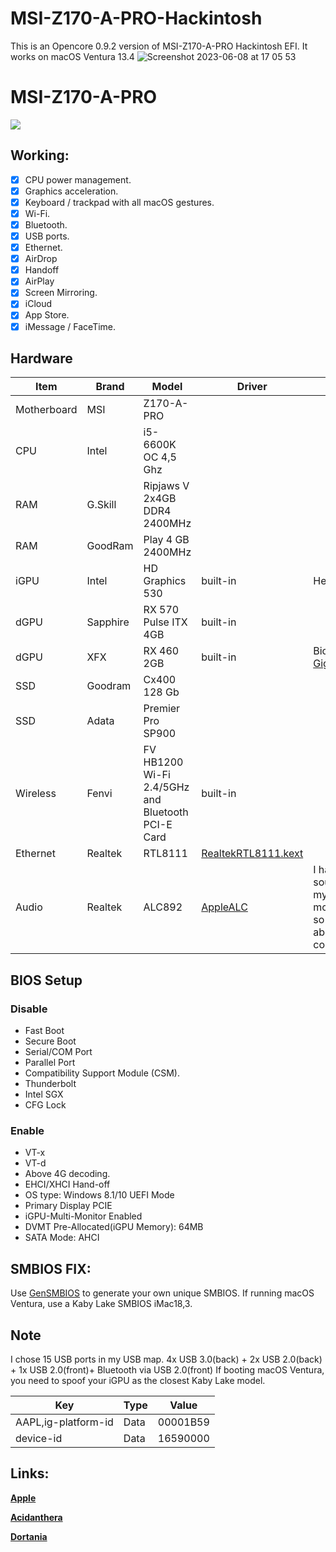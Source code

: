 # MSI-Z170-A-PRO-Hackintosh

This is an Opencore 0.9.2 version of MSI-Z170-A-PRO Hackintosh EFI. It works on macOS Ventura 13.4
![Screenshot 2023-06-08 at 17 05 53](https://github.com/MrBBKJ/MSI-Z170-A-PRO-Hackintosh/assets/76248058/b92d7972-ac57-4ff9-b950-2d88ef0b06b6)

MSI-Z170-A-PRO
=============
[![](https://asset.msi.com/resize/image/global/product/five_pictures1_3571_2015090218004355e6c8cb75bf4.png62405b38c58fe0f07fcef2367d8a9ba1/1024.png)](https://www.msi.com/Motherboard/Z170-A-PRO/Specification "MSI-Z170-A-PRO")

## Working:
- [x] CPU power management.
- [x] Graphics acceleration.
- [x] Keyboard / trackpad with all macOS gestures.
- [x] Wi-Fi.
- [x] Bluetooth.
- [x] USB ports.
- [x] Ethernet.
- [x] AirDrop 
- [x] Handoff
- [x] AirPlay 
- [x] Screen Mirroring.
- [x] iCloud 
- [x] App Store.
- [x] iMessage / FaceTime.

## Hardware
| Item | Brand | Model | Driver | Comment |
|-----|-----|-----|-----|-----|
| Motherboard | MSI | Z170-A-PRO | | | 
| CPU | Intel | i5-6600K OC 4,5 Ghz | | |
| RAM | G.Skill |  Ripjaws V 2x4GB DDR4 2400MHz  | | |
| RAM | GoodRam |  Play 4 GB 2400MHz | | |
| iGPU | Intel | HD Graphics 530 | built-in | Headless mode |
| dGPU | Sapphire | RX 570 Pulse ITX 4GB  | built-in |  |
| dGPU | XFX  | RX 460 2GB | built-in | Bios flash  to [Gigabyte.RX460](https://www.techpowerup.com/vgabios/187609/gigabyte-rx460-2048-160804)   |
| SSD | Goodram |  Cx400 128 Gb  | | |
| SSD | Adata | Premier Pro SP900  | | |
| Wireless | Fenvi | FV HB1200  Wi-Fi 2.4/5GHz and Bluetooth PCI-E Card | built-in |  |
| Ethernet | Realtek | RTL8111 | [RealtekRTL8111.kext](https://github.com/Mieze/RTL8111_driver_for_OS_X/releases) | |
| Audio | Realtek | ALC892 | [AppleALC](https://github.com/acidanthera/AppleALC) | I have a broken sound card on my motherboard, so I'm not sure about the configuration |
## BIOS Setup
### Disable
- Fast Boot
- Secure Boot
- Serial/COM Port
- Parallel Port
- Compatibility Support Module (CSM).
- Thunderbolt
- Intel SGX
- CFG Lock
### Enable
- VT-x
- VT-d
- Above 4G decoding. 
- EHCI/XHCI Hand-off
- OS type: Windows 8.1/10 UEFI Mode
- Primary Display  PCIE 
- iGPU-Multi-Monitor  Enabled 
- DVMT Pre-Allocated(iGPU Memory): 64MB
- SATA Mode: AHCI
## SMBIOS FIX:
Use [GenSMBIOS](https://github.com/corpnewt/GenSMBIOS) to generate your own unique SMBIOS. If running macOS Ventura, use a Kaby Lake SMBIOS iMac18,3.
## Note
I chose 15 USB ports in my USB map. 4x USB 3.0(back) + 2x USB 2.0(back) + 1x USB 2.0(front)+ Bluetooth via USB 2.0(front)
If booting macOS Ventura, you need to spoof your iGPU as the closest Kaby Lake model.

| Key | Type | Value |
|-----|-----|-----|
| AAPL,ig-platform-id | Data | 00001B59 |
| device-id | Data | 16590000 |

## Links:

[**Apple**](http://apple.com/)

[**Acidanthera**](https://github.com/acidanthera)

[**Dortania**](https://dortania.github.io/getting-started/)
